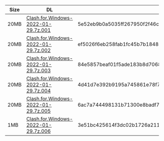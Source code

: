|    Size   |     DL  | sha512sum |
|  ---  |  ---  |  ---  |
| 20MB | [Clash.for.Windows-2022-01-29.7z.001](https://cdn.jsdelivr.net/gh/appleians/cfw_m1@main/Clash.for.Windows-2022-01-29.7z.001) | 5e52eb9b0a5035ff267950f2f46c5e4ddf14db5ae84f2e720c6f59c18823c044527d9b204dc3e654bdab042b7f074efa32b1209db7cbfb6f1ed943a3cfbadaa0 |
| 20MB | [Clash.for.Windows-2022-01-29.7z.002](https://cdn.jsdelivr.net/gh/appleians/cfw_m1@main/Clash.for.Windows-2022-01-29.7z.002) | ef5026f6eb258fab1fc45b7b18480bb2290f6053810f33b833e93bf6b62116b7d80d209f6b16438f4df77cdd0769cef7c7321d77a0d8b21f81f625fa0165d7a2 |
| 20MB | [Clash.for.Windows-2022-01-29.7z.003](https://cdn.jsdelivr.net/gh/appleians/cfw_m1@main/Clash.for.Windows-2022-01-29.7z.003) | 84e5857beaf01f5ade183b8d7068baf8fa0b57f7a8948a07b0ed300560098fcd8f71e0feaa247532ee17a3929e468e3a647c1f7fb8dd058da29d37ceb363e28c |
| 20MB | [Clash.for.Windows-2022-01-29.7z.004](https://cdn.jsdelivr.net/gh/appleians/cfw_m1@main/Clash.for.Windows-2022-01-29.7z.004) | 4d41d7e392b9195a745861e78f7409165615d40c69c10fb2f97436da16a26efc53a9ba12aed030136db12f06a8d668100710d72089a3640c51ef324eca14ba18 |
| 20MB | [Clash.for.Windows-2022-01-29.7z.005](https://cdn.jsdelivr.net/gh/appleians/cfw_m1@main/Clash.for.Windows-2022-01-29.7z.005) | 6ac7a744498131b71300e8badf74c0395a8df3089640092432a92692e694f1cfea6394c9b0601b96e39bbfcb11c24b4e85a7ebf3afc698ed00948f10a884a11b |
| 1MB | [Clash.for.Windows-2022-01-29.7z.006](https://cdn.jsdelivr.net/gh/appleians/cfw_m1@main/Clash.for.Windows-2022-01-29.7z.006) | 3e51bc425614f3dc02b1726a211918355fe6d7bf19256fddc99fc56970766a604420e5604d44f76427f520ab7eb73fd51c970812a875f9961c5e81cdeda81508 |
